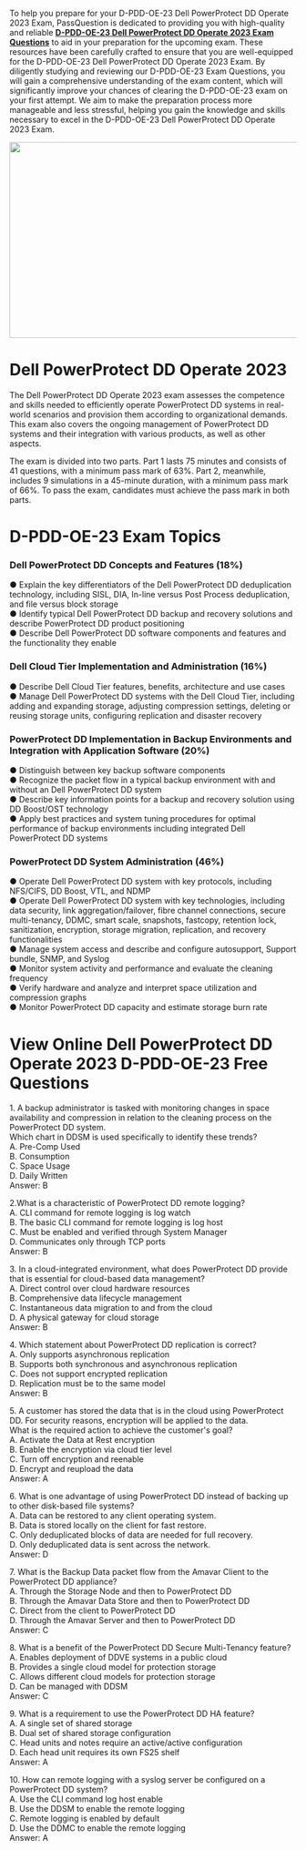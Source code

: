 <p>To help you prepare for your D-PDD-OE-23 Dell PowerProtect DD Operate 2023 Exam, PassQuestion is dedicated to providing you with high-quality and reliable <strong><a href="https://www.passquestion.com/d-pdd-oe-23.html">D-PDD-OE-23 Dell PowerProtect DD Operate 2023 Exam Questions</a></strong> to aid in your preparation for the upcoming exam. These resources have been carefully crafted to ensure that you are well-equipped for the D-PDD-OE-23 Dell PowerProtect DD Operate 2023 Exam. By diligently studying and reviewing our D-PDD-OE-23 Exam Questions, you will gain a comprehensive understanding of the exam content, which will significantly improve your chances of clearing the D-PDD-OE-23 exam on your first attempt. We aim to make the preparation process more manageable and less stressful, helping you gain the knowledge and skills necessary to excel in the D-PDD-OE-23 Dell PowerProtect DD Operate 2023 Exam.</p>

<p><img alt="" src="https://www.passquestion.com/uploads/pqcom/images/20240427/34bede3f34fee3dbc310ced434d12119.png" style="height:344px; width:618px" /></p>

<h1>Dell PowerProtect DD Operate 2023</h1>

<p>The Dell PowerProtect DD Operate 2023 exam assesses the competence and skills needed to efficiently operate PowerProtect DD systems in real-world scenarios and provision them according to organizational demands. This exam also covers the ongoing management of PowerProtect DD systems and their integration with various products, as well as other aspects.</p>

<p>The exam is divided into two parts. Part 1 lasts 75 minutes and consists of 41 questions, with a minimum pass mark of 63%. Part 2, meanwhile, includes 9 simulations in a 45-minute duration, with a minimum pass mark of 66%. To pass the exam, candidates must achieve the pass mark in both parts.</p>

<h1>D-PDD-OE-23 Exam Topics</h1>

<h3>Dell PowerProtect DD Concepts and Features (18%)</h3>

<p>● Explain the key differentiators of the Dell PowerProtect DD deduplication technology, including SISL, DIA, In-line versus Post Process deduplication, and file versus block storage<br />
● Identify typical Dell PowerProtect DD backup and recovery solutions and describe PowerProtect DD product positioning<br />
● Describe Dell PowerProtect DD software components and features and the functionality they enable</p>

<h3>Dell Cloud Tier Implementation and Administration (16%)</h3>

<p>● Describe Dell Cloud Tier features, benefits, architecture and use cases<br />
● Manage Dell PowerProtect DD systems with the Dell Cloud Tier, including adding and expanding storage, adjusting compression settings, deleting or reusing storage units, configuring replication and disaster recovery</p>

<h3>PowerProtect DD Implementation in Backup Environments and Integration with Application Software (20%)</h3>

<p>● Distinguish between key backup software components<br />
● Recognize the packet flow in a typical backup environment with and without an Dell PowerProtect DD system<br />
● Describe key information points for a backup and recovery solution using DD Boost/OST technology<br />
● Apply best practices and system tuning procedures for optimal performance of backup environments including integrated Dell PowerProtect DD systems</p>

<h3>PowerProtect DD System Administration (46%)</h3>

<p>● Operate Dell PowerProtect DD system with key protocols, including NFS/CIFS, DD Boost, VTL, and NDMP<br />
● Operate Dell PowerProtect DD system with key technologies, including data security, link aggregation/failover, fibre channel connections, secure multi-tenancy, DDMC, smart scale, snapshots, fastcopy, retention lock, sanitization, encryption, storage migration, replication, and recovery functionalities<br />
● Manage system access and describe and configure autosupport, Support bundle, SNMP, and Syslog<br />
● Monitor system activity and performance and evaluate the cleaning frequency<br />
● Verify hardware and analyze and interpret space utilization and compression graphs<br />
● Monitor PowerProtect DD capacity and estimate storage burn rate</p>

<h1>View Online Dell PowerProtect DD Operate 2023 D-PDD-OE-23 Free Questions</h1>

<p>1. A backup administrator is tasked with monitoring changes in space availability and compression in relation to the cleaning process on the PowerProtect DD system.<br />
Which chart in DDSM is used specifically to identify these trends?<br />
A. Pre-Comp Used<br />
B. Consumption<br />
C. Space Usage<br />
D. Daily Written<br />
Answer: B</p>

<p>2.What is a characteristic of PowerProtect DD remote logging?<br />
A. CLI command for remote logging is log watch<br />
B. The basic CLI command for remote logging is log host<br />
C. Must be enabled and verified through System Manager<br />
D. Communicates only through TCP ports<br />
Answer: B</p>

<p>3. In a cloud-integrated environment, what does PowerProtect DD provide that is essential for cloud-based data management?<br />
A. Direct control over cloud hardware resources<br />
B. Comprehensive data lifecycle management<br />
C. Instantaneous data migration to and from the cloud<br />
D. A physical gateway for cloud storage<br />
Answer: B</p>

<p>4. Which statement about PowerProtect DD replication is correct?<br />
A. Only supports asynchronous replication<br />
B. Supports both synchronous and asynchronous replication<br />
C. Does not support encrypted replication<br />
D. Replication must be to the same model<br />
Answer: B</p>

<p>5. A customer has stored the data that is in the cloud using PowerProtect DD. For security reasons, encryption will be applied to the data.<br />
What is the required action to achieve the customer&#39;s goal?<br />
A. Activate the Data at Rest encryption<br />
B. Enable the encryption via cloud tier level<br />
C. Turn off encryption and reenable<br />
D. Encrypt and reupload the data<br />
Answer: A</p>

<p>6. What is one advantage of using PowerProtect DD instead of backing up to other disk-based file systems?<br />
A. Data can be restored to any client operating system.<br />
B. Data is stored locally on the client for fast restore.<br />
C. Only deduplicated blocks of data are needed for full recovery.<br />
D. Only deduplicated data is sent across the network.<br />
Answer: D</p>

<p>7. What is the Backup Data packet flow from the Amavar Client to the PowerProtect DD appliance?<br />
A. Through the Storage Node and then to PowerProtect DD<br />
B. Through the Amavar Data Store and then to PowerProtect DD<br />
C. Direct from the client to PowerProtect DD<br />
D. Through the Amavar Server and then to PowerProtect DD<br />
Answer: C</p>

<p>8. What is a benefit of the PowerProtect DD Secure Multi-Tenancy feature?<br />
A. Enables deployment of DDVE systems in a public cloud<br />
B. Provides a single cloud model for protection storage<br />
C. Allows different cloud models for protection storage<br />
D. Can be managed with DDSM<br />
Answer: C</p>

<p>9. What is a requirement to use the PowerProtect DD HA feature?<br />
A. A single set of shared storage<br />
B. Dual set of shared storage configuration<br />
C. Head units and notes require an active/active configuration<br />
D. Each head unit requires its own FS25 shelf<br />
Answer: A</p>

<p>10. How can remote logging with a syslog server be configured on a PowerProtect DD system?<br />
A. Use the CLI command log host enable<br />
B. Use the DDSM to enable the remote logging<br />
C. Remote logging is enabled by default<br />
D. Use the DDMC to enable the remote logging<br />
Answer: A</p>
